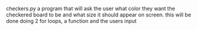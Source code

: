 checkers.py
a program that will ask the user what color they want the checkered board to be and what size it should appear on screen.
this will be done doing 2 for loops, a function and the users input
